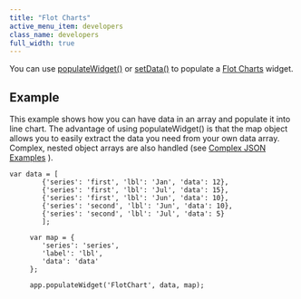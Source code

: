 ```yaml
---
title: "Flot Charts"
active_menu_item: developers
class_name: developers
full_width: true
---
```



You can use [populateWidget()]() or [setData()](../setdata) to populate a [Flot Charts](../../../../widget-properties-events/advanced/flot-charts) widget.

## Example

This example shows how you can have data in an array and populate it into line chart. The advantage of using populateWidget() is that the map object allows you to easily extract the data you need from your own data array. Complex, nested object arrays are also handled (see [Complex JSON Examples](complex-json-example.htm) ).

    var data = [
            {'series': 'first', 'lbl': 'Jan', 'data': 12},
            {'series': 'first', 'lbl': 'Jul', 'data': 15},
            {'series': 'first', 'lbl': 'Jun', 'data': 10},
            {'series': 'second', 'lbl': 'Jun', 'data': 10},
            {'series': 'second', 'lbl': 'Jul', 'data': 5}
            ];
        
         var map = {
            'series': 'series',
            'label': 'lbl',
            'data': 'data'
         };
        
         app.populateWidget('FlotChart', data, map);
   

